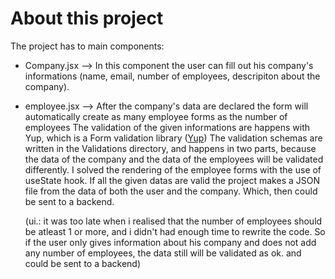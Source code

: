 # About this project

The project has to main components:
  - Company.jsx --> In this component the user can fill out his company's informations (name, email, number of employees, descripiton about the company).
  - employee.jsx --> After the company's data are declared the form will automatically create as many employee forms as the number of employees
    The validation of the given informations are happens with Yup, which is a Form validation library ([Yup](https://github.com/jquense/yup))
    The validation schemas are written in the Validations directory, and happens in two parts, because the data of the company and the data of the employees will be validated differently.
    I solved the rendering of the employee forms with the use of useState hook.
    If all the given datas are valid the project makes a JSON file from the data of both the user and the company. Which, then could be sent to a backend.

    (ui.: it was too late when i realised that the number of employees should be atleast 1 or more, and i didn't had enough time to rewrite the code.
    So if the user only gives information about his company and does not add any number of employees, the data still will be validated as ok. and could be sent to a backend)
